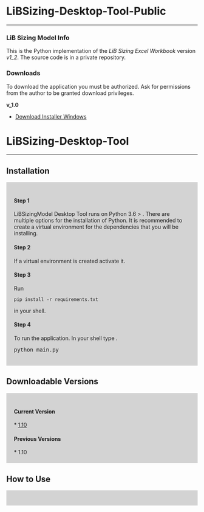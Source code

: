 # LiBSizing-Desktop-Tool-Public
____
### LiB Sizing Model Info

This is the Python implementation of the *LiB Sizing Excel Workbook* version *v1_2*. The source code is in a private repository.



<h3>Downloads</h3>

To download the application you must be authorized. Ask for permissions from the author to be granted download privileges.




**v_1.0**
* [Download Installer Windows](https://drive.google.com/file/d/1QuvIPV27RiGDs_m5ZYZoJKNYXmLh26NM/view?usp=sharing)

# LiBSizing-Desktop-Tool
___

<h2> Installation </h2>
<div style = "padding : 20px;background-color : lightgrey">
<h4> Step 1 </h4>
LiBSizingModel Desktop Tool runs on Python 3.6 > . There are multiple options for the installation of Python. It is recommended to create a virtual environment for the dependencies that you will be installing.
<h4> Step 2 </h4>
If a virtual environment is created activate it.
<h4> Step 3 </h4>
Run <pre><code>pip install -r requirements.txt </code></pre> in your shell.
<h4> Step 4 </h4>
To run the application. In your shell type .
<pre>python main.py</pre>

</div>

<h2> Downloadable Versions </h2>
<div style = "padding : 20px;background-color : lightgrey">
<h4> Current Version </h4>
* <a href = "https://drive.google.com/file/d/1NYo_DqvScYdLnHOCMLmxzt9Fdit6XFaQ/view?usp=sharing">1.10</a>
<h4> Previous Versions </h4>
* 1.10
</div>

<h2> How to Use </h2>
<div style = "padding : 20px;background-color : lightgrey">

</div>
